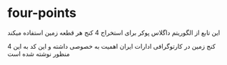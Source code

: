 # four-points
این تابع از الگوریتم داگلاس پوکر برای استخراج 4 کنج هر قطعه زمین استفاده میکند

4 کنج زمین در کارتوگرافی ادارات ایران اهمیت به خصوصی داشته و این کد به این منظور نوشته شده است 
